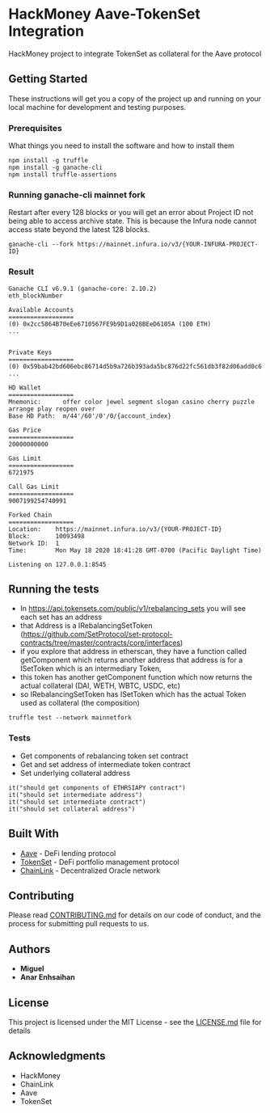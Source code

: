 # HackMoney Aave-TokenSet Integration

HackMoney project to integrate TokenSet as collateral for the Aave protocol

## Getting Started

These instructions will get you a copy of the project up and running on your local machine for development and testing purposes.

### Prerequisites

What things you need to install the software and how to install them

```
npm install -g truffle
npm install -g ganache-cli
npm install truffle-assertions
```

### Running ganache-cli mainnet fork

Restart after every 128 blocks or you will get an error about Project ID not being able to access archive state. This is because the Infura node cannot access state beyond the latest 128 blocks.

```
ganache-cli --fork https://mainnet.infura.io/v3/{YOUR-INFURA-PROJECT-ID}
```

### Result

```
Ganache CLI v6.9.1 (ganache-core: 2.10.2)
eth_blockNumber

Available Accounts
==================
(0) 0x2cc5864B70eEe6710567FE9b9D1a028BEeD6105A (100 ETH)
...


Private Keys
==================
(0) 0x59bab42bd606ebc86714d5b9a726b393ada5bc876d22fc561db3f82d06add0c6
...

HD Wallet
==================
Mnemonic:      offer color jewel segment slogan casino cherry puzzle arrange play reopen over
Base HD Path:  m/44'/60'/0'/0/{account_index}

Gas Price
==================
20000000000

Gas Limit
==================
6721975

Call Gas Limit
==================
9007199254740991

Forked Chain
==================
Location:    https://mainnet.infura.io/v3/{YOUR-PROJECT-ID}
Block:       10093498
Network ID:  1
Time:        Mon May 18 2020 18:41:28 GMT-0700 (Pacific Daylight Time)

Listening on 127.0.0.1:8545
```

## Running the tests

- In https://api.tokensets.com/public/v1/rebalancing_sets you will see each set has an address
- that Address is a IRebalancingSetToken (https://github.com/SetProtocol/set-protocol-contracts/tree/master/contracts/core/interfaces)
- if you explore that address in etherscan, they have a function called getComponent which returns another address
  that address is for a ISetToken which is an intermediary Token,
- this token has another getComponent function which now returns the actual collateral (DAI, WETH, WBTC, USDC, etc)
- so IRebalancingSetToken has ISetToken which has the actual Token used as collateral (the composition)

```
truffle test --network mainnetfork
```

### Tests

- Get components of rebalancing token set contract
- Get and set address of intermediate token contract
- Set underlying collateral address

```
it("should get components of ETHRSIAPY contract")
it("should set intermediate address")
it("should set intermediate contract")
it("should set collateral address")
```

## Built With

- [Aave](https://aave.com/) - DeFi lending protocol
- [TokenSet](https://www.tokensets.com/) - DeFi portfolio management protocol
- [ChainLink](https://chain.link/) - Decentralized Oracle network

## Contributing

Please read [CONTRIBUTING.md](https://gist.github.com/PurpleBooth/b24679402957c63ec426) for details on our code of conduct, and the process for submitting pull requests to us.

## Authors

- **Miguel**
- **Anar Enhsaihan**

## License

This project is licensed under the MIT License - see the [LICENSE.md](LICENSE.md) file for details

## Acknowledgments

- HackMoney
- ChainLink
- Aave
- TokenSet
